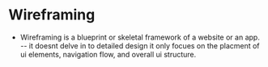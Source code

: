 # Wireframing
- Wireframing is a blueprint or skeletal framework of a website or an app.
-- it doesnt delve in to detailed design it only focues on the placment of ui elements, navigation flow, and overall ui structure.